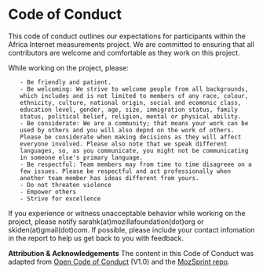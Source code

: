 # Code of Conduct
This code of conduct outlines our expectations for participants within the Africa Internet measurements project. We are committed to ensuring that all contributors are welcome and comfortable as they work on this project. 

While working on the project, please:
<ul>
    
    - Be friendly and patient.
    - Be welcoming: We strive to welcome people from all backgrounds, which includes and is not limited to members of any race, colour,  ethnicity, culture, national origin, social and ecomonic class, education level, gender, age, size, immigration status, family status, political belief, religion, mental or physical ability.   
    - Be considerate: We are a community; that means your work can be used by others and you will also depnd on the work of others. Please be considerate when making decisions as they will affect everyone involved. Please also note that we speak different languages, so, as you communicate, you might not be communicating in someone else's primary language.
    - Be respectful: Team members may from time to time disagreee on a few issues. Please be respectful and act professionally when another team member has ideas different from yours.
    - Do not threaten violence
    - Empower others
    - Strive for excellence
</ul>

If you experience or witness unacceptable behavior while working on the project, please notify sarahk(at)mozillafoundation(dot)org or skiden(at)gmail(dot)com. If possible, please include your contact infomation in the report to help us get back to you with feedback. 

**Attribution & Acknowledgements**
The content in this Code of Conduct was adapted from [Open Code of Conduct](http://todogroup.org/opencodeofconduct/) (V1.0) and the [MozSprint repo](https://github.com/MsKiden/mozsprint-repo-template/blob/master/CODE_OF_CONDUCT.md). 
